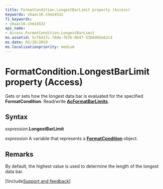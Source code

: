 ```yaml
---
title: FormatCondition.LongestBarLimit property (Access)
keywords: vbaac10.chm14532
f1_keywords:
- vbaac10.chm14532
api_name:
- Access.FormatCondition.LongestBarLimit
ms.assetid: 5cf6d17c-78de-f67b-0b47-33b6d05e62cd
ms.date: 03/20/2019
ms.localizationpriority: medium
---
```



# FormatCondition.LongestBarLimit property (Access)

Gets or sets how the longest data bar is evaluated for the specified **FormatCondition**. Read/write **[AcFormatBarLimits](Access.AcFormatBarLimits.md)**.


## Syntax

_expression_.**LongestBarLimit**

_expression_ A variable that represents a **[FormatCondition](Access.FormatCondition.md)** object.


## Remarks

By default, the highest value is used to determine the length of the longest data bar.



[!include[Support and feedback](~/includes/feedback-boilerplate.md)]